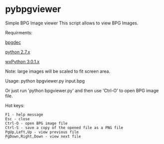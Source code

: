 pybpgviewer
===========

Simple BPG Image viewer
This script allows to view BPG Images.

Requirments:

[bpgdec](http://bellard.org/bpg/)

[python 2.7.x](https://www.python.org/)

[wxPython 3.0.1.x](http://www.wxpython.org/)

Note: large images will be scaled to fit screen area.

Usage: python bpgviewer.py input.bpg

Or just run 'python bpgviewer.py' and then use 'Ctrl-O' to open BPG image file.

Hot keys:

    F1 - help message
    Esc - close
    Ctrl-O - open BPG image file
    Ctrl-S - save a copy of the opened file as a PNG file
    PgUp,Left,Up - view previous file
    PgDown,Right,Down - view next file
